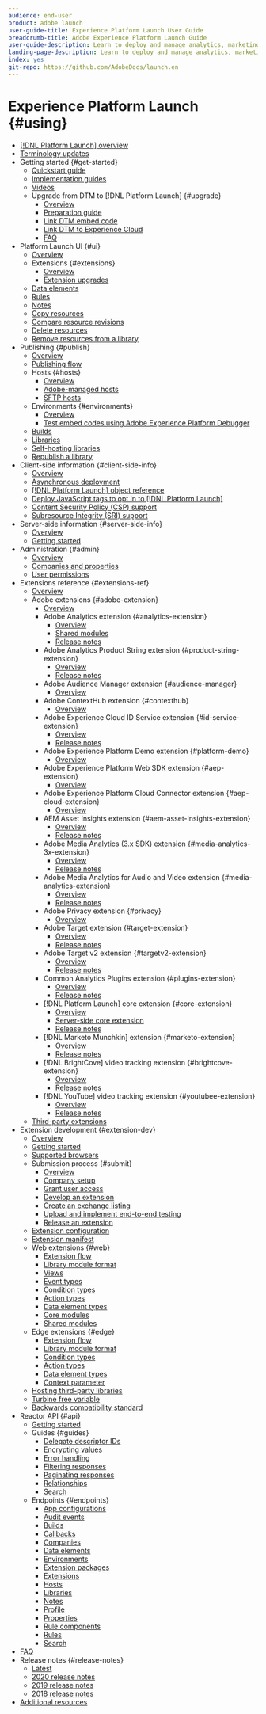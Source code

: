 ```yaml
---
audience: end-user
product: adobe launch
user-guide-title: Experience Platform Launch User Guide
breadcrumb-title: Adobe Experience Platform Launch Guide
user-guide-description: Learn to deploy and manage analytics, marketing, and advertising tags to power customer experiences.
landing-page-description: Learn to deploy and manage analytics, marketing, and advertising tags to power customer experiences.
index: yes
git-repo: https://github.com/AdobeDocs/launch.en
---
```


# Experience Platform Launch {#using}

* [[!DNL Platform Launch] overview](./home.md)
* [Terminology updates](./launch-term-updates.md)
* Getting started {#get-started}
  * [Quickstart guide](quick-start/quick-start.md)
  * [Implementation guides](quick-start/implementation-guides.md)
  * [Videos](quick-start/videos.md)
  * Upgrade from DTM to [!DNL Platform Launch] {#upgrade}
    * [Overview](launch-reference/upgrade-from-dtm-to-launch/overview.md)
    * [Preparation guide](launch-reference/upgrade-from-dtm-to-launch/upgrade-preparation-guide.md)
    * [Link DTM embed code](launch-reference/upgrade-from-dtm-to-launch/link-dtm-embed-code.md)
    * [Link DTM to Experience Cloud](launch-reference/upgrade-from-dtm-to-launch/link-dtm-to-experience-cloud.md)
    * [FAQ](launch-reference/upgrade-from-dtm-to-launch/upgrade-faq.md)
* Platform Launch UI {#ui}
  * [Overview](launch-reference/managing-resources/overview.md)
  * Extensions {#extensions}
    * [Overview](launch-reference/managing-resources/extensions/overview.md)
    * [Extension upgrades](launch-reference/managing-resources/extensions/extension-upgrade.md)
  * [Data elements](launch-reference/managing-resources/data-elements.md)
  * [Rules](launch-reference/managing-resources/rules.md)
  * [Notes](launch-reference/managing-resources/notes.md)
  * [Copy resources](launch-reference/managing-resources/copying-resources.md)
  * [Compare resource revisions](launch-reference/managing-resources/compare-resource-revisions.md)
  * [Delete resources](launch-reference/managing-resources/delete-resources.md)
  * [Remove resources from a library](launch-reference/managing-resources/remove-resources-from-library.md)
* Publishing {#publish}
  * [Overview](launch-reference/publishing/overview.md)
  * [Publishing flow](launch-reference/publishing/publishing-flow.md)
  * Hosts {#hosts}
    * [Overview](launch-reference/publishing/hosts/hosts-overview.md)
    * [Adobe-managed hosts](launch-reference/publishing/hosts/managed-by-adobe-host.md)
    * [SFTP hosts](launch-reference/publishing/hosts/sftp-host.md)
  * Environments {#environments}
    * [Overview](launch-reference/publishing/environments.md)
    * [Test embed codes using Adobe Experience Platform Debugger](launch-reference/publishing/embed-code-testing.md)
  * [Builds](launch-reference/publishing/builds.md)
  * [Libraries](launch-reference/publishing/libraries.md)
  * [Self-hosting libraries](launch-reference/publishing/hosts/self-hosting-libraries.md)
  * [Republish a library](launch-reference/publishing/republish.md)
* Client-side information {#client-side-info}
  * [Overview](launch-reference/client-side-information/overview.md)
  * [Asynchronous deployment](launch-reference/client-side-information/asynchronous-deployment.md)
  * [[!DNL Platform Launch] object reference](launch-reference/client-side-information/launch-object-reference.md)
  * [Deploy JavaScript tags to opt in to [!DNL Platform Launch]](launch-reference/client-side-information/deploy-javascript-tags-to-opt-in-to-launch.md)
  * [Content Security Policy (CSP) support](launch-reference/client-side-information/content-security-policy-csp.md)
  * [Subresource Integrity (SRI) support](./launch-reference/client-side-information/sri.md)
* Server-side information {#server-side-info}
    * [Overview](launch-reference/server-side-information/server-side-overview.md)
    * [Getting started](launch-reference/server-side-information/server-side-getting-started.md)
* Administration {#admin}
  * [Overview](launch-reference/administration/overview.md)
  * [Companies and properties](launch-reference/administration/companies-and-properties.md)
  * [User permissions](launch-reference/administration/user-permissions.md)
* Extensions reference {#extensions-ref}
  * [Overview](extension-reference/adobe-extensions/overview.md)
  * Adobe extensions {#adobe-extension}
    * [Overview](extension-reference/web/overview.md)
    * Adobe Analytics extension {#analytics-extension}
      * [Overview](extension-reference/web/adobe-analytics-extension/overview.md)
      * [Shared modules](./extension-reference/web/adobe-analytics-extension/shared-modules.md)
      * [Release notes](extension-reference/web/adobe-analytics-extension/adobe-analytics-release-notes.md)
    * Adobe Analytics Product String extension {#product-string-extension}
      * [Overview](extension-reference/web/adobe-analytics-product-string-extension/overview.md)
      * [Release notes](extension-reference/web/adobe-analytics-product-string-extension/adobe-analytics-product-string-release-notes.md)    
    * Adobe Audience Manager extension {#audience-manager}
      * [Overview](./extension-reference/web/audience-manager/overview.md)
    * Adobe ContextHub extension {#contexthub}
      * [Overview](./extension-reference/web/contexthub/overview.md)
    * Adobe Experience Cloud ID Service extension {#id-service-extension}
      * [Overview](extension-reference/web/experience-cloud-id-service-extension/overview.md)
      * [Release notes](extension-reference/web/experience-cloud-id-service-extension/experience-cloud-id-release-notes.md)
    * Adobe Experience Platform Demo extension {#platform-demo}
      * [Overview](./extension-reference/web/platform-demo/overview.md)
    * Adobe Experience Platform Web SDK extension {#aep-extension}
      * [Overview](extension-reference/web/aep-web-sdk/overview.md)
    * Adobe Experience Platform Cloud Connector extension {#aep-cloud-extension}
      * [Overview](extension-reference/web/cloud-connector-extension/cloud-connector-extension.md)
    * AEM Asset Insights extension {#aem-asset-insights-extension}
      * [Overview](extension-reference/web/aem-asset-insights/aem-asset-insights.md)
      * [Release notes](extension-reference/web/aem-asset-insights/aem-asset-insights-release-notes.md)
    * Adobe Media Analytics (3.x SDK) extension {#media-analytics-3x-extension}
      * [Overview](extension-reference/web/adobe-media-analytics-3x-for-audio-and-video-extension/overview.md)
      * [Release notes](extension-reference/web/adobe-media-analytics-3x-for-audio-and-video-extension/adobe-media-analytics-3x-for-audio-and-video-extension-release-notes.md)
    * Adobe Media Analytics for Audio and Video extension {#media-analytics-extension}
      * [Overview](extension-reference/web/adobe-media-analytics-for-audio-and-video-extension/overview.md)
      * [Release notes](extension-reference/web/adobe-media-analytics-for-audio-and-video-extension/adobe-media-analytics-for-audio-and-video-extension-release-notes.md)
    * Adobe Privacy extension {#privacy}
      * [Overview](./extension-reference/web/privacy/overview.md)
    * Adobe Target extension {#target-extension}
      * [Overview](extension-reference/web/adobe-target-extension/overview.md)
      * [Release notes](extension-reference/web/adobe-target-extension/adobe-target-release-notes.md)
    * Adobe Target v2 extension {#targetv2-extension}
      * [Overview](extension-reference/web/adobe-target-extension-v2.md)
      * [Release notes](extension-reference/web/adobe-target-extension/adobe-target-v2-release-notes.md)
    * Common Analytics Plugins extension {#plugins-extension}
      * [Overview](extension-reference/web/common-analytics-plugins-extension/common-analytics-plugins.md)
      * [Release notes](extension-reference/web/common-analytics-plugins-extension/common-analytics-plugins-release-notes.md)
    * [!DNL Platform Launch] core extension {#core-extension}
      * [Overview](extension-reference/web/core-extension/overview.md)
      * [Server-side core extension](extension-reference/web/core-extension/overview-launch-server-side.md)
      * [Release notes](extension-reference/web/core-extension/core-release-notes.md)
    * [!DNL Marketo Munchkin] extension {#marketo-extension}
      * [Overview](extension-reference/web/marketo-munchkin-extension/overview.md)
      * [Release notes](extension-reference/web/marketo-munchkin-extension/marketo-munchkin-release-notes.md)
    * [!DNL BrightCove] video tracking extension {#brightcove-extension}
      * [Overview](extension-reference/web/video-tracking-brightcove-extension/overview.md)
      * [Release notes](extension-reference/web/video-tracking-brightcove-extension/video-tracking-brightcove-extension-release-notes.md)
    * [!DNL YouTube] video tracking extension {#youtubee-extension}
      * [Overview](extension-reference/web/video-tracking-youtube-extension/overview.md)
      * [Release notes](extension-reference/web/video-tracking-youtube-extension/video-tracking-youtube-extension-release-notes.md)
  * [Third-party extensions](extension-reference/3rd-party-extensions.md)
* Extension development {#extension-dev}
  * [Overview](./extension-dev/overview.md)
  * [Getting started](./extension-dev/getting-started.md)
  * [Supported browsers](./extension-dev/browsers.md)
  * Submission process {#submit}
    * [Overview](./extension-dev/submit/overview.md)
    * [Company setup](./extension-dev/submit/setup.md)
    * [Grant user access](./extension-dev/submit/access.md)
    * [Develop an extension](./extension-dev/submit/develop.md)
    * [Create an exchange listing](./extension-dev/submit/create-listing.md)
    * [Upload and implement end-to-end testing](./extension-dev/submit/upload-and-test.md)
    * [Release an extension](./extension-dev/submit/release.md)
  * [Extension configuration](./extension-dev/configuration.md)
  * [Extension manifest](./extension-dev/manifest.md)
  * Web extensions {#web}
    * [Extension flow](./extension-dev/web/flow.md)
    * [Library module format](./extension-dev/web/format.md)
    * [Views](./extension-dev/web/views.md)
    * [Event types](./extension-dev/web/event-types.md)
    * [Condition types](./extension-dev/web/condition-types.md)
    * [Action types](./extension-dev/web/action-types.md)
    * [Data element types](./extension-dev/web/data-element-types.md)
    * [Core modules](./extension-dev/web/core.md)
    * [Shared modules](./extension-dev/web/shared.md)
  * Edge extensions {#edge}
    * [Extension flow](./extension-dev/edge/flow.md)
    * [Library module format](./extension-dev/edge/format.md)
    * [Condition types](./extension-dev/edge/condition-types.md)
    * [Action types](./extension-dev/edge/action-types.md)
    * [Data element types](./extension-dev/edge/data-element-types.md)
    * [Context parameter](./extension-dev/edge/context.md)
  * [Hosting third-party libraries](./extension-dev/third-party-libraries.md)
  * [Turbine free variable](./extension-dev/turbine.md)
  * [Backwards compatibility standard](./extension-dev/backwards-compatibility.md)
* Reactor API {#api}
  * [Getting started](./api/getting-started.md)
  * Guides {#guides}
    * [Delegate descriptor IDs](./api/guides/delegate-descriptor-ids.md)
    * [Encrypting values](./api/guides/encrypting-values.md)
    * [Error handling](./api/guides/error-handling.md)
    * [Filtering responses](./api/guides/filtering.md)
    * [Paginating responses](./api/guides/filtering.md)
    * [Relationships](./api/guides/relationships.md)
    * [Search](./api/guides/search.md)
  * Endpoints {#endpoints}
    * [App configurations](./api/endpoints/app-configurations.md)
    * [Audit events](./api/endpoints/audit-events.md)
    * [Builds](./api/endpoints/builds.md)
    * [Callbacks](./api/endpoints/callbacks.md)
    * [Companies](./api/endpoints/companies.md)
    * [Data elements](./api/endpoints/data-elements.md)
    * [Environments](./api/endpoints/environments.md)
    * [Extension packages](./api/endpoints/extension-packages.md)
    * [Extensions](./api/endpoints/extensions.md)
    * [Hosts](./api/endpoints/hosts.md)
    * [Libraries](./api/endpoints/libraries.md)
    * [Notes](./api/endpoints/notes.md)
    * [Profile](./api/endpoints/profile.md)
    * [Properties](./api/endpoints/properties.md)
    * [Rule components](./api/endpoints/rule-components.md)
    * [Rules](./api/endpoints/rules.md)
    * [Search](./api/endpoints/search.md)
* [FAQ](./faq.md)
* Release notes {#release-notes}
  * [Latest](release-notes/current.md)
  * [2020 release notes](release-notes/2020-release-notes.md)
  * [2019 release notes](release-notes/2019-release-notes.md)
  * [2018 release notes](release-notes/2018-release-notes.md)
* [Additional resources](quick-start/additional-resources.md)
